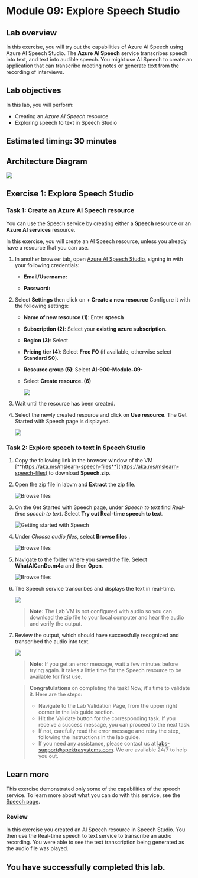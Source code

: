 # Module 09: Explore Speech Studio

## Lab overview

In this exercise, you will try out the capabilities of Azure AI Speech using Azure AI Speech Studio. The **Azure AI Speech** service transcribes speech into text, and text into audible speech. You might use AI Speech to create an application that can transcribe meeting notes or generate text from the recording of interviews. 
 
## Lab objectives

In this lab, you will perform:

- Creating an *Azure AI Speech* resource
- Exploring speech to text in Speech Studio

## Estimated timing: 30 minutes

## Architecture Diagram

  ![](media/module09.png)


## Exercise 1: Explore Speech Studio

### Task 1: Create an **Azure AI Speech** resource

You can use the Speech service by creating either a **Speech** resource or an **Azure AI services** resource.

In this exercise, you will create an AI Speech resource, unless you already have a resource that you can use.

1. In another browser tab, open [Azure AI Speech Studio](https://speech.microsoft.com/), signing in with your following credentials:

   - **Email/Username:** <inject key="AzureAdUserEmail"></inject>
 
   - **Password:** <inject key="AzureAdUserPassword"></inject>

 1. Select **Settings** then click on  **+ Create a new resource** Configure it with the following settings:
    - **Name of new resource (1)**: Enter **speech<inject key="DeploymentID" enableCopy="false" />**
    - **Subscription (2)**: Select your **existing azure subscription**.
    - **Region (3)**:  Select **<inject key="location" enableCopy="false"/>**
    - **Pricing tier (4)**: Select **Free FO** (if available, otherwise select **Standard S0**).
    - **Resource group (5)**: Select **AI-900-Module-09-<inject key="DeploymentID" enableCopy="false" />**
    - Select **Create resource. (6)**

      ![](media/ai9.png)

1. Wait until the resource has been created.

1. Select the newly created resource and click on  **Use resource**. The Get Started with Speech page is displayed.

    ![](media/06.png)


### Task 2: Explore speech to text in Speech Studio

1. Copy the following link in the browser window of the VM  [**https://aka.ms/mslearn-speech-files**](https://aka.ms/mslearn-speech-files) to download **Speech.zip**. 

1. Open the zip file in labvm and **Extract** the zip file.

   ![Browse files](media/03.png)

1. On the Get Started with Speech page, under *Speech  to text* find *Real-time speech to text*. Select **Try out Real-time speech to text**.

    ![Getting started with Speech](media/02.png)

1. Under *Choose audio files*, select **Browse files** .

    ![Browse files](media/05.png)

1. Navigate to the folder where you saved the file. Select **WhatAICanDo.m4a** and then **Open**.

    ![Browse files](media/01.png)

1. The Speech service transcribes and displays the text in real-time. 

    ![](media/09.png)

    >**Note:** The Lab VM is not configured with audio so you can download the zip file to your local computer and hear the audio and verify the output.

1. Review the output, which should have successfully recognized and transcribed the audio into text.

    ![](media/08.png)

    > **Note**: If you get an error message, wait a few minutes before trying again. It takes a little time for the Speech resource to be available for first use.

    > **Congratulations** on completing the task! Now, it's time to validate it. Here are the steps:
    > - Navigate to the Lab Validation Page, from the upper right corner in the lab guide section.
    > - Hit the Validate button for the corresponding task. If you receive a success message, you can proceed to the next task. 
    > - If not, carefully read the error message and retry the step, following the instructions in the lab guide.
    > - If you need any assistance, please contact us at labs-support@spektrasystems.com. We are available 24/7 to help you out.
  
## Learn more

This exercise demonstrated only some of the capabilities of the speech service. To learn more about what you can do with this service, see the [Speech page](https://azure.microsoft.com/services/cognitive-services/speech-services).

### Review
In this exercise you created an AI Speech resource in Speech Studio. You then use the Real-time speech to text service to transcribe an audio recording. You were able to see the text transcription being generated as the audio file was played.
  
## You have successfully completed this lab.
